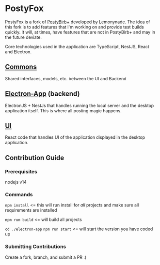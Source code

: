 # PostyFox

PostyFox is a fork of [PostyBirb+](https://github.com/mvdicarlo/postybirb-plus) developed by Lemonynade. The idea of this fork is to add features that I'm working on and provide test builds quickly. It will, at times, have features that are not in PostyBirb+ and may in the future deviate.

Core technologies used in the application are TypeScript, NestJS, React and Electron.

## [Commons](/commons)
Shared interfaces, models, etc. between the UI and Backend

## [Electron-App](/electron-app) (backend)
ElectronJS + NestJs that handles running the local server and the desktop application itself.
This is where all posting magic happens.

## [UI](/ui)
React code that handles UI of the application displayed in the desktop application.

## Contribution Guide

### Prerequisites
nodejs v14

### Commands

```npm install``` <= this will run install for *all* projects and make sure all requirements are installed

```npm run build``` <= will build all projects

```cd ./electron-app```
```npm run start``` <= will start the version you have coded up

### Submitting Contributions

Create a fork, branch, and submit a PR :)